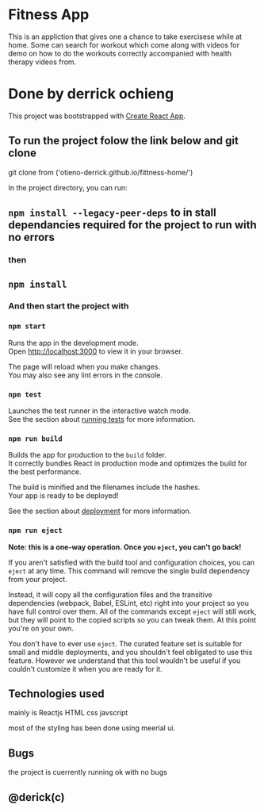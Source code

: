 # Fitness App
This is an appliction that gives one a chance to take exercisese while at home. Some can search for workout which come along with videos for demo on how to do the workouts correctly accompanied with health therapy videos from.

# Done by derrick ochieng

This project was bootstrapped with [Create React App](https://github.com/facebook/create-react-app).

## To run the project folow the link below and git clone
git clone from ('otieno-derrick.github.io/fittness-home/')

In the project directory, you can run:

## `npm install --legacy-peer-deps`    to in stall dependancies required for the project to run with no errors

 
 ### then
 
 ## `npm install`
 
 ### And then start the project with

### `npm start`

Runs the app in the development mode.\
Open [http://localhost:3000](http://localhost:3000) to view it in your browser.

The page will reload when you make changes.\
You may also see any lint errors in the console.

### `npm test`

Launches the test runner in the interactive watch mode.\
See the section about [running tests](https://facebook.github.io/create-react-app/docs/running-tests) for more information.

### `npm run build`

Builds the app for production to the `build` folder.\
It correctly bundles React in production mode and optimizes the build for the best performance.

The build is minified and the filenames include the hashes.\
Your app is ready to be deployed!

See the section about [deployment](https://facebook.github.io/create-react-app/docs/deployment) for more information.

### `npm run eject`

**Note: this is a one-way operation. Once you `eject`, you can't go back!**

If you aren't satisfied with the build tool and configuration choices, you can `eject` at any time. This command will remove the single build dependency from your project.

Instead, it will copy all the configuration files and the transitive dependencies (webpack, Babel, ESLint, etc) right into your project so you have full control over them. All of the commands except `eject` will still work, but they will point to the copied scripts so you can tweak them. At this point you're on your own.

You don't have to ever use `eject`. The curated feature set is suitable for small and middle deployments, and you shouldn't feel obligated to use this feature. However we understand that this tool wouldn't be useful if you couldn't customize it when you are ready for it.

## Technologies used
mainly is Reactjs
HTML
css
javscript
 
 most of the styling has been done using meerial ui.



 ## Bugs

 the project is cuerrently running ok with no bugs
 
 ## @derick(c)

